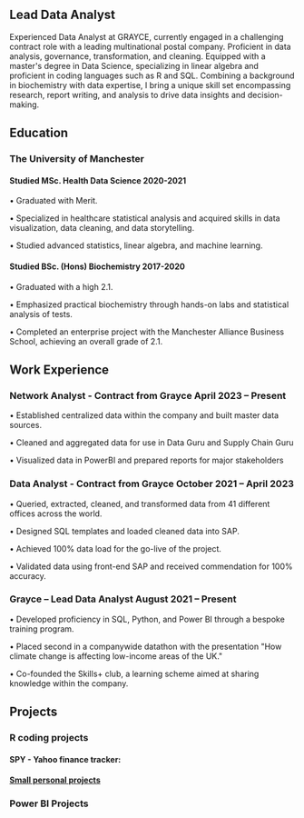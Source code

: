 ## Lead Data Analyst

Experienced Data Analyst at GRAYCE, currently engaged in a challenging contract role with a leading multinational postal company. Proficient in data analysis, governance, transformation, and cleaning. Equipped with a master's degree in Data Science, specializing in linear algebra and proficient in coding languages such as R and SQL. Combining a background in biochemistry with data expertise, I bring a unique skill set encompassing research, report writing, and analysis to drive data insights and decision-making.

## Education
### The University of Manchester				

#### Studied MSc. Health Data Science										 2020-2021

•	Graduated with Merit.

•	Specialized in healthcare statistical analysis and acquired skills in data visualization, data cleaning, and data storytelling.

•	Studied advanced statistics, linear algebra, and machine learning.

#### Studied BSc. (Hons) Biochemistry 										2017-2020

•	Graduated with a high 2.1.

•	Emphasized practical biochemistry through hands-on labs and statistical analysis of tests.

•	Completed an enterprise project with the Manchester Alliance Business School, achieving an overall grade of 2.1.

## Work Experience

### Network Analyst - Contract from Grayce					April 2023 – Present
•	Established centralized data within the company and built master data sources.

•	Cleaned and aggregated data for use in Data Guru and Supply Chain Guru

•	Visualized data in PowerBI and prepared reports for major stakeholders

###  Data Analyst - Contract from Grayce					October 2021 – April 2023

•	Queried, extracted, cleaned, and transformed data from 41 different offices across the world.

•	Designed SQL templates and loaded cleaned data into SAP.

•	Achieved 100% data load for the go-live of the project.

•	Validated data using front-end SAP and received commendation for 100% accuracy.

### Grayce – Lead Data Analyst 								August 2021 – Present

•	Developed proficiency in SQL, Python, and Power BI through a bespoke training program.

•	Placed second in a companywide datathon with the presentation "How climate change is affecting low-income areas of the UK."

•	Co-founded the Skills+ club, a learning scheme aimed at sharing knowledge within the company.

## Projects

### R coding projects

#### SPY - Yahoo finance tracker: 

#### [Small personal projects](https://dylanpriceginno.github.io/Dylans-Rscripting-Projects)

### Power BI Projects



